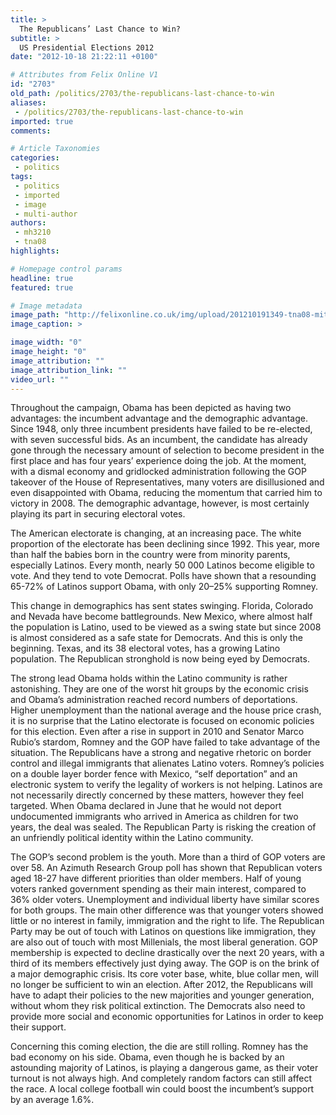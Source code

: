 ```yaml
---
title: >
  The Republicans’ Last Chance to Win?
subtitle: >
  US Presidential Elections 2012
date: "2012-10-18 21:22:11 +0100"

# Attributes from Felix Online V1
id: "2703"
old_path: /politics/2703/the-republicans-last-chance-to-win
aliases:
 - /politics/2703/the-republicans-last-chance-to-win
imported: true
comments:

# Article Taxonomies
categories:
 - politics
tags:
 - politics
 - imported
 - image
 - multi-author
authors:
 - mh3210
 - tna08
highlights:

# Homepage control params
headline: true
featured: true

# Image metadata
image_path: "http://felixonline.co.uk/img/upload/201210191349-tna08-mitt-romney-laughing.jpeg"
image_caption: >

image_width: "0"
image_height: "0"
image_attribution: ""
image_attribution_link: ""
video_url: ""
---
```


Throughout the campaign, Obama has been depicted as having two advantages: the incumbent advantage and the demographic advantage. Since 1948, only three incumbent presidents have failed to be re-elected, with seven successful bids. As an incumbent, the candidate has already gone through the necessary amount of selection to become president in the first place and has four years’ experience doing the job. At the moment, with a dismal economy and gridlocked administration following the GOP takeover of the House of Representatives, many voters are disillusioned and even disappointed with Obama, reducing the momentum that carried him to victory in 2008. The demographic advantage, however, is most certainly playing its part in securing electoral votes.

The American electorate is changing, at an increasing pace. The white proportion of the electorate has been declining since 1992. This year, more than half the babies born in the country were from minority parents, especially Latinos. Every month, nearly 50 000 Latinos become eligible to vote. And they tend to vote Democrat. Polls have shown that a resounding 65-72% of Latinos support Obama, with only 20–25% supporting Romney.

This change in demographics has sent states swinging. Florida, Colorado and Nevada have become battlegrounds. New Mexico, where almost half the population is Latino, used to be viewed as a swing state but since 2008 is almost considered as a safe state for Democrats. And this is only the beginning. Texas, and its 38 electoral votes, has a growing Latino population. The Republican stronghold is now being eyed by Democrats.

The strong lead Obama holds within the Latino community is rather astonishing. They are one of the worst hit groups by the economic crisis and Obama’s administration reached record numbers of deportations. Higher unemployment than the national average and the house price crash, it is no surprise that the Latino electorate is focused on economic policies for this election. Even after a rise in support in 2010 and Senator Marco Rubio’s stardom, Romney and the GOP have failed to take advantage of the situation. The Republicans have a strong and negative rhetoric on border control and illegal immigrants that alienates Latino voters. Romney’s policies on a double layer border fence with Mexico, “self deportation” and an electronic system to verify the legality of workers is not helping. Latinos are not necessarily directly concerned by these matters, however they feel targeted. When Obama declared in June that he would not deport undocumented immigrants who arrived in America as children for two years, the deal was sealed. The Republican Party is risking the creation of an unfriendly political identity within the Latino community.

The GOP’s second problem is the youth. More than a third of GOP voters are over 58. An Azimuth Research Group poll has shown that Republican voters aged 18-27 have different priorities than older members. Half of young voters ranked government spending as their main interest, compared to 36% older voters. Unemployment and individual liberty have similar scores for both groups. The main other difference was that younger voters showed little or no interest in family, immigration and the right to life. The Republican Party may be out of touch with Latinos on questions like immigration, they are also out of touch with most Millenials, the most liberal generation. GOP membership is expected to decline drastically over the next 20 years, with a third of its members effectively just dying away. The GOP is on the brink of a major demographic crisis. Its core voter base, white, blue collar men, will no longer be sufficient to win an election. After 2012, the Republicans will have to adapt their policies to the new majorities and younger generation, without whom they risk political extinction. The Democrats also need to provide more social and economic opportunities for Latinos in order to keep their support.

Concerning this coming election, the die are still rolling. Romney has the bad economy on his side. Obama, even though he is backed by an astounding majority of Latinos, is playing a dangerous game, as their voter turnout is not always high. And completely random factors can still affect the race. A local college football win could boost the incumbent’s support by an average 1.6%.
